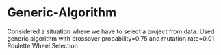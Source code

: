 # Generic-Algorithm

 Considered a situation where we have to select a project from data.
 Used generic algorithm with crossover probability=0.75 and mutation rate=0.01
 Roulette Wheel Selection
